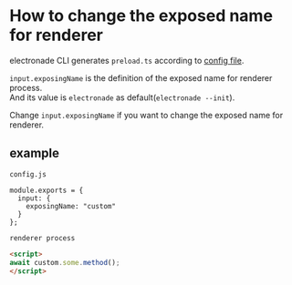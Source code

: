 # How to change the exposed name for renderer

electronade CLI generates `preload.ts` according to [config file](#/md/config_file).

`input.exposingName` is the definition of the exposed name for renderer process.  
And its value is `electronade` as default(`electronade --init`).

Change `input.exposingName` if you want to change the exposed name for renderer.

## example
`config.js`
```
module.exports = {
  input: {
    exposingName: "custom"
  }
};
```

`renderer process`
``` html
<script>
await custom.some.method();
</script>
```
